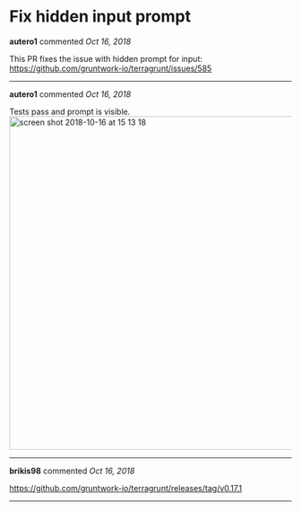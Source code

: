 # Fix hidden input prompt

**autero1** commented *Oct 16, 2018*

This PR fixes the issue with hidden prompt for input: https://github.com/gruntwork-io/terragrunt/issues/585
<br />
***


**autero1** commented *Oct 16, 2018*

Tests pass and prompt is visible.
<img width="594" alt="screen shot 2018-10-16 at 15 13 18" src="https://user-images.githubusercontent.com/6671489/47015631-30262900-d156-11e8-9a60-e9edc379e8f8.png">

***

**brikis98** commented *Oct 16, 2018*

https://github.com/gruntwork-io/terragrunt/releases/tag/v0.17.1
***

